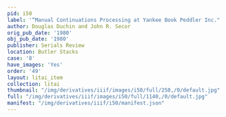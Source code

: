 ```yaml
---
pid: i50
label: '“Manual Continuations Processing at Yankee Book Peddler Inc." '
author: Douglas Duchin and John R. Secor
orig_pub_date: '1980'
obj_pub_date: '1980'
publisher: Serials Review
location: Butler Stacks
case: '8'
have_images: 'Yes'
order: '49'
layout: litai_item
collection: litai
thumbnail: "/img/derivatives/iiif/images/i50/full/250,/0/default.jpg"
full: "/img/derivatives/iiif/images/i50/full/1140,/0/default.jpg"
manifest: "/img/derivatives/iiif/i50/manifest.json"
---
```

